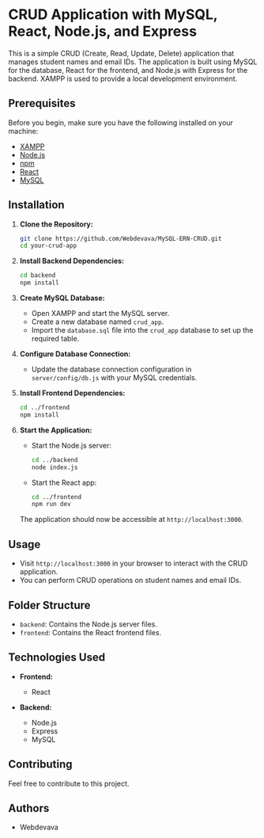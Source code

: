 # CRUD Application with MySQL, React, Node.js, and Express

This is a simple CRUD (Create, Read, Update, Delete) application that manages student names and email IDs. The application is built using MySQL for the database, React for the frontend, and Node.js with Express for the backend. XAMPP is used to provide a local development environment.

## Prerequisites

Before you begin, make sure you have the following installed on your machine:

- [XAMPP](https://www.apachefriends.org/index.html)
- [Node.js](https://nodejs.org/)
- [npm](https://www.npmjs.com/)
- [React](https://reactjs.org/)
- [MySQL](https://www.mysql.com/)

## Installation

1. **Clone the Repository:**

    ```bash
    git clone https://github.com/Webdevava/MySQL-ERN-CRUD.git
    cd your-crud-app
    ```

2. **Install Backend Dependencies:**

    ```bash
    cd backend
    npm install
    ```

3. **Create MySQL Database:**

    - Open XAMPP and start the MySQL server.
    - Create a new database named `crud_app`.
    - Import the `database.sql` file into the `crud_app` database to set up the required table.

4. **Configure Database Connection:**

    - Update the database connection configuration in `server/config/db.js` with your MySQL credentials.

5. **Install Frontend Dependencies:**

    ```bash
    cd ../frontend
    npm install
    ```

6. **Start the Application:**

    - Start the Node.js server:

        ```bash
        cd ../backend
        node index.js
        ```

    - Start the React app:

        ```bash
        cd ../frontend
        npm run dev
        ```

    The application should now be accessible at `http://localhost:3000`.

## Usage

- Visit `http://localhost:3000` in your browser to interact with the CRUD application.
- You can perform CRUD operations on student names and email IDs.

## Folder Structure

- `backend`: Contains the Node.js server files.
- `frontend`: Contains the React frontend files.

## Technologies Used

- **Frontend:**
  - React

- **Backend:**
  - Node.js
  - Express
  - MySQL

## Contributing

Feel free to contribute to this project.

## Authors

- Webdevava

